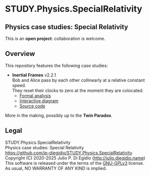 # STUDY.Physics.SpecialRelativity
## **Physics case studies: Special Relativity**

This is an **open project**: collaboration is welcome.

## Overview

This repository features the following case studies:

- **Inertial Frames** v2.2.1  
  Bob and Alice pass by each other collinearly at a relative constant speed.  
  They reset their clocks to zero at the moment they are colocated.  
  - [Formal analysis](https://jp-diegidio.github.io/STUDY.Physics.SpecialRelativity/content/InertialFrames/doc.html)
  - [Interactive diagram](https://jp-diegidio.github.io/STUDY.Physics.SpecialRelativity/content/InertialFrames/app.html)
  - [Source code](https://github.com/jp-diegidio/STUDY.Physics.SpecialRelativity/tree/master/content/InertialFrames)

More in the making, possibly up to the **Twin Paradox**.

## Legal

STUDY.Physics.SpecialRelativity  
Physics case studies: Special Relativity  
https://github.com/jp-diegidio/STUDY.Physics.SpecialRelativity  
Copyright (C) 2020-2025 Julio P. Di Egidio (http://julio.diegidio.name)  
This software is released under the terms of the
[GNU-GPLv3](https://www.gnu.org/licenses/gpl-3.0.html) license.  
As usual, NO WARRANTY OF ANY KIND is implied.
